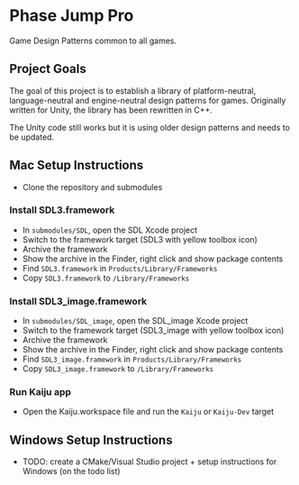 # Phase Jump Pro
Game Design Patterns common to all games.

## Project Goals
The goal of this project is to establish a library of platform-neutral, language-neutral and engine-neutral design patterns for games. Originally written for Unity, the library has been rewritten in C++.

The Unity code still works but it is using older design patterns and needs to be updated.

## Mac Setup Instructions
- Clone the repository and submodules

### Install SDL3.framework
- In `submodules/SDL`, open the SDL Xcode project
- Switch to the framework target (SDL3 with yellow toolbox icon)
- Archive the framework
- Show the archive in the Finder, right click and show package contents
- Find `SDL3.framework` in `Products/Library/Frameworks`
- Copy `SDL3.framework` to `/Library/Frameworks`

### Install SDL3_image.framework
- In `submodules/SDL_image`, open the SDL_image Xcode project
- Switch to the framework target (SDL3_image with yellow toolbox icon)
- Archive the framework
- Show the archive in the Finder, right click and show package contents
- Find `SDL3_image.framework` in `Products/Library/Frameworks`
- Copy `SDL3_image.framework` to `/Library/Frameworks`

### Run Kaiju app
- Open the Kaiju.workspace file and run the `Kaiju` or `Kaiju-Dev` target

## Windows Setup Instructions
- TODO: create a CMake/Visual Studio project + setup instructions for Windows (on the todo list)
